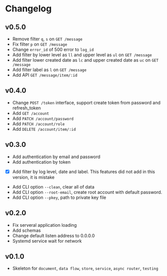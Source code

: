# Changelog

## v0.5.0

* Remove filter `q`, `s` on `GET /message`
* Fix filter `p` on `GET /message`
* Change `error_id` of 500 error to `log_id`
* Add filter by lower level as `ll` and upper level as `ul`
  on `GET /message`
* Add filter lower created date as `lc` and upper created date as `uc`
  on `GET /message`
* Add filter label as `l` on `GET /message`
* Add API `GET /message/item/:id`

## v0.4.0

* Change `POST /token` interface, support create token from password and
  refresh_token
* Add `GET /account`
* Add `PATCH /account/password`
* Add `PATCH /account/role`
* Add `DELETE /account/item/:id`

## v0.3.0

* Add authentication by email and password
* Add authentication by token
* [X] Add filter by log level, date and label. This features did not add
  in this version, it is mistake
* Add CLI option `--clean`, clear all of data
* Add CLI option `--root-email`, create root account with default password.
* Add CLI option `--pkey`, path to private key file

## v0.2.0

* Fix serveral application loading
* Add schemas
* Change default listen address to 0.0.0.0
* Systemd service wait for network

## v0.1.0

* Skeleton for `document`, `data flow`, `store`, `service`, `async router`,
  `testing`
